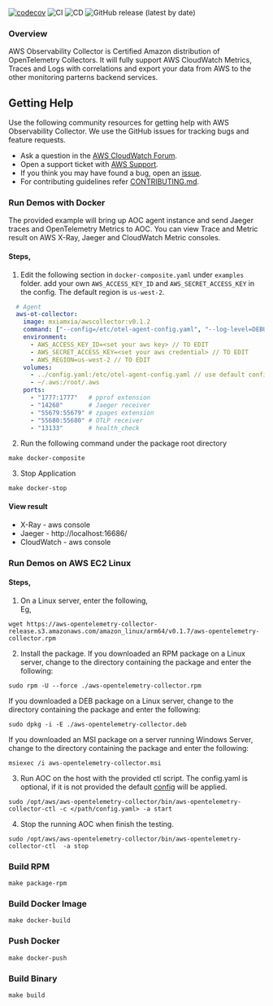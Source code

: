 [![codecov](https://codecov.io/gh/mxiamxia/aws-opentelemetry-collector/branch/master/graph/badge.svg)](https://codecov.io/gh/mxiamxia/aws-opentelemetry-collector)
![CI](https://github.com/mxiamxia/aws-opentelemetry-collector/workflows/CI/badge.svg)
![CD](https://github.com/mxiamxia/aws-opentelemetry-collector/workflows/CD/badge.svg)
![GitHub release (latest by date)](https://img.shields.io/github/v/release/mxiamxia/aws-opentelemetry-collector)
### Overview
AWS Observability Collector is Certified Amazon distribution of OpenTelemetry Collectors. It will fully support AWS CloudWatch Metrics, Traces and Logs with correlations and export your data from AWS to the other monitoring parterns backend services.

## Getting Help  

Use the following community resources for getting help with AWS Observability Collector. We use the GitHub issues for tracking bugs and feature requests.  

* Ask a question in the [AWS CloudWatch Forum](https://forums.aws.amazon.com/forum.jspa?forumID=138).  
* Open a support ticket with [AWS Support](http://docs.aws.amazon.com/awssupport/latest/user/getting-started.html).  
* If you think you may have found a bug, open an [issue](https://github.com/mxiamxia/aws-opentelemetry-collector/issues/new).  
* For contributing guidelines refer [CONTRIBUTING.md](https://github.com/mxiamxia/aws-opentelemetry-collector/blob/master/CONTRIBUTING.md).

### Run Demos with Docker
The provided example will bring up AOC agent instance and send Jaeger traces and OpenTelemetry Metrics to AOC. You can view Trace and Metric result on AWS X-Ray, Jaeger and CloudWatch Metric consoles. 
#### Steps,
1. Edit the following section in ```docker-composite.yaml``` under ```examples``` folder. add your own ```AWS_ACCESS_KEY_ID``` and ```AWS_SECRET_ACCESS_KEY``` in the config. The default region is ```us-west-2```.
```yaml
  # Agent
  aws-ot-collector:
    image: mxiamxia/awscollector:v0.1.2
    command: ["--config=/etc/otel-agent-config.yaml", "--log-level=DEBUG"]
    environment:
      - AWS_ACCESS_KEY_ID=<set your aws key> // TO EDIT
      - AWS_SECRET_ACCESS_KEY=<set your aws credential> // TO EDIT
      - AWS_REGION=us-west-2 // TO EDIT
    volumes:
      - ../config.yaml:/etc/otel-agent-config.yaml // use default config
      - ~/.aws:/root/.aws
    ports:
      - "1777:1777"   # pprof extension
      - "14268"       # Jaeger receiver
      - "55679:55679" # zpages extension
      - "55680:55680" # OTLP receiver
      - "13133"       # health_check
```
2. Run the following command under the package root directory
```
make docker-composite
```
3. Stop Application
```
make docker-stop
```

#### View result
* X-Ray - aws console
* Jaeger - http://localhost:16686/
* CloudWatch - aws console

### Run Demos on AWS EC2 Linux
#### Steps,
1. On a Linux server, enter the following,  
Eg,
```
wget https://aws-opentelemetry-collector-release.s3.amazonaws.com/amazon_linux/arm64/v0.1.7/aws-opentelemetry-collector.rpm
```
2. Install the package. If you downloaded an RPM package on a Linux server, change to the directory containing the package and enter the following:  
```
sudo rpm -U --force ./aws-opentelemetry-collector.rpm
```
If you downloaded a DEB package on a Linux server, change to the directory containing the package and enter the following:
```
sudo dpkg -i -E ./aws-opentelemetry-collector.deb
```
If you downloaded an MSI package on a server running Windows Server, change to the directory containing the package and enter the following:
```
msiexec /i aws-opentelemetry-collector.msi
```
3. Run AOC on the host with the provided ctl script. The config.yaml is optional, if it is not provided the default [config](https://github.com/mxiamxia/aws-opentelemetry-collector/blob/master/config.yaml) will be applied.
```
sudo /opt/aws/aws-opentelemetry-collector/bin/aws-opentelemetry-collector-ctl -c </path/config.yaml> -a start
```
4. Stop the running AOC when finish the testing.
```
sudo /opt/aws/aws-opentelemetry-collector/bin/aws-opentelemetry-collector-ctl  -a stop
```

###  Build RPM
```
make package-rpm
```

### Build Docker Image
```
make docker-build
```

### Push Docker
```
make docker-push
```

### Build Binary
```
make build
```

